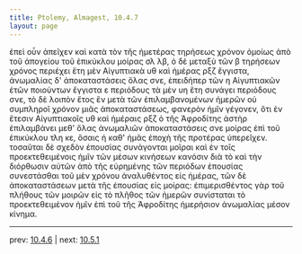 ```yaml
---
title: Ptolemy, Almagest, 10.4.7
layout: page
---
```


ἐπεὶ οὖν ἀπεῖχεν καὶ κατὰ τὸν τῆς ἡμετέρας τηρήσεως χρόνον ὁμοίως ἀπὸ τοῦ ἀπογείου τοῦ ἐπικύκλου μοίρας σλ λβ, ὁ δὲ μεταξὺ τῶν β τηρήσεων χρόνος περιέχει ἔτη μὲν Αἰγυπτιακὰ υθ καὶ ἡμέρας ρξζ ἔγγιστα, ἀνωμαλίας δ' ἀποκαταστάσεις ὅλας σνε, ἐπειδήπερ τῶν η Αἰγυπτιακῶν ἐτῶν ποιούντων ἔγγιστα ε περιόδους τὰ μὲν υη ἔτη συνάγει περιόδους σνε, τὸ δὲ λοιπὸν ἔτος ἓν μετὰ τῶν ἐπιλαμβανομένων ἡμερῶν οὐ συμπληροῖ χρόνον μιᾶς ἀποκαταστάσεως, φανερὸν ἡμῖν γέγονεν, ὅτι ἐν ἔτεσιν Αἰγυπτιακοῖς υθ καὶ ἡμέραις ρξζ ὁ τῆς Ἀφροδίτης ἀστὴρ ἐπιλαμβάνει μεθ' ὅλας ἀνωμαλιῶν ἀποκαταστάσεις σνε μοίρας ἐπὶ τοῦ ἐπικύκλου τλη κε, ὅσαις ἡ καθ' ἡμᾶς ἐποχὴ τῆς προτέρας ὑπερεῖχεν. τοσαῦται δὲ σχεδὸν ἐπουσίας συνάγονται μοῖραι καὶ ἐν τοῖς προεκτεθειμένοις ἡμῖν τῶν μέσων κινήσεων κανόσιν διὰ τὸ καὶ τὴν διόρθωσιν αὐτῶν ἀπὸ τῆς εὑρημένης τῶν περιόδων ἐπουσίας συνεστάσθαι τοῦ μὲν χρόνου ἀναλυθέντος εἰς ἡμέρας, τῶν δὲ ἀποκαταστάσεων μετὰ τῆς ἐπουσίας εἰς μοίρας: ἐπιμερισθέντος γὰρ τοῦ πλήθους τῶν μοιρῶν εἰς τὸ πλῆθος τῶν ἡμερῶν συνίσταται τὸ προεκτεθειμένον ἡμῖν ἐπὶ τοῦ τῆς Ἀφροδίτης ἡμερήσιον ἀνωμαλίας μέσον κίνημα. 

---

prev: [10.4.6](../10.4.6/) | next: [10.5.1](../10.5.1/)

